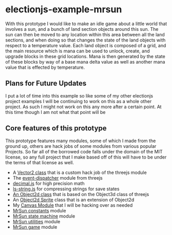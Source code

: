 # electionjs-example-mrsun

With this prototype I would like to make an idle game about a little world that involves a sun, and a bunch of land section objects around this sun. The sun can then be moved to any location within this area between all the land sections, and when doing so that changes the state of the land objects with respect to a temperature value.  Each land object is composed of a grid, and the main resource which is mana can be used to unlock, create, and upgrade blocks in these grid locations. Mana is then generated by the state of these blocks by way of a base mana delta value as well as another mana value that is effected by temperature.

## Plans for Future Updates

I put a lot of time into this example so like some of my other electionjs project examples I will be continuing to work on this as a whole other project. As such I might not work on this any more after a certain point. At this time though I am not what that point will be


## Core features of this prototype

This prototype features many modules, some of which I made from the ground up, others are hack jobs of some modules from various popular Projects. So far all of the borrowed code falls under the domain of the MIT license, so any full project that I make based off of this will have to be under the terms of that license as well.

* A [Vector2 class](https://github.com/dustinpfister/examples-electronjs/tree/master/for_post/electronjs-example-mrsun/html/js/vector2) that is a custom hack job of the threejs module
* The [event-dispatcher](https://github.com/dustinpfister/examples-electronjs/tree/master/for_post/electronjs-example-mrsun/html/js/event-dispatcher) module from threejs
* [decimal.js](https://github.com/dustinpfister/examples-electronjs/tree/master/for_post/electronjs-example-mrsun/html/js/decimal) for high precision math
* [ls-string.js](https://github.com/dustinpfister/examples-electronjs/tree/master/for_post/electronjs-example-mrsun/html/js/lz-string) for compressing strings for save states
* [An Object2d class](https://github.com/dustinpfister/examples-electronjs/tree/master/for_post/electronjs-example-mrsun/html/js/object2d) that is based on the Object3d class of threejs
* An [Object2d Sprite](https://github.com/dustinpfister/examples-electronjs/tree/master/for_post/electronjs-example-mrsun/html/js/object2d-sprite) class that is an extension of Object2d
* My [Canvas Module](https://github.com/dustinpfister/examples-electronjs/tree/master/for_post/electronjs-example-mrsun/html/js/canvas) that I will be hacking over as needed
* [MrSun constants](https://github.com/dustinpfister/examples-electronjs/tree/master/for_post/electronjs-example-mrsun/html/js/mrsun-constant) module
* [MrSun state machine](https://github.com/dustinpfister/examples-electronjs/tree/master/for_post/electronjs-example-mrsun/html/js/mrsun-statemachine) module
* [MrSun utilities](https://github.com/dustinpfister/examples-electronjs/tree/master/for_post/electronjs-example-mrsun/html/js/mrsun-utils) module
* [MrSun game](https://github.com/dustinpfister/examples-electronjs/tree/master/for_post/electronjs-example-mrsun/html/js/mrsun-game) module


